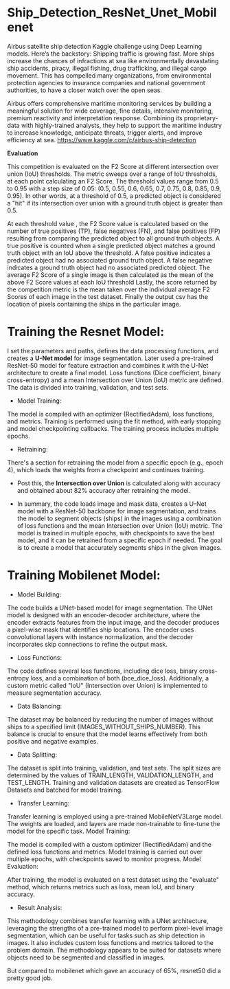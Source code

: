 # Ship_Detection_ResNet_Unet_Mobilenet
Airbus satellite ship detection Kaggle challenge using Deep Learning models. 
Here’s the backstory: Shipping traffic is growing fast. More ships increase the chances of infractions at sea like environmentally devastating ship accidents, piracy, illegal fishing, drug trafficking, and illegal cargo movement. This has compelled many organizations, from environmental protection agencies to insurance companies and national government authorities, to have a closer watch over the open seas.

Airbus offers comprehensive maritime monitoring services by building a meaningful solution for wide coverage, fine details, intensive monitoring, premium reactivity and interpretation response. Combining its proprietary-data with highly-trained analysts, they help to support the maritime industry to increase knowledge, anticipate threats, trigger alerts, and improve efficiency at sea.
https://www.kaggle.com/c/airbus-ship-detection

**Evaluation**

This competition is evaluated on the F2 Score at different intersection over union (IoU) thresholds. The metric sweeps over a range of IoU thresholds, at each point calculating an F2 Score. The threshold values range from 0.5 to 0.95 with a step size of 0.05: (0.5, 0.55, 0.6, 0.65, 0.7, 0.75, 0.8, 0.85, 0.9, 0.95). In other words, at a threshold of 0.5, a predicted object is considered a "hit" if its intersection over union with a ground truth object is greater than 0.5.

At each threshold value , the F2 Score value is calculated based on the number of true positives (TP), false negatives (FN), and false positives (FP) resulting from comparing the predicted object to all ground truth objects. A true positive is counted when a single predicted object matches a ground truth object with an IoU above the threshold. A false positive indicates a predicted object had no associated ground truth object. A false negative indicates a ground truth object had no associated predicted object. The average F2 Score of a single image is then calculated as the mean of the above F2 Score values at each IoU threshold
Lastly, the score returned by the competition metric is the mean taken over the individual average F2 Scores of each image in the test dataset.
Finally the output csv has the location of pixels containing the ships in the particular image.

# Training the Resnet Model:
I set the parameters and paths, defines the data processing functions, and creates a **U-Net model** for image segmentation.
Later used a pre-trained ResNet-50 model for feature extraction and combines it with the U-Net architecture to create a final model.
Loss functions (Dice coefficient, binary cross-entropy) and a mean Intersection over Union (IoU) metric are defined.
The data is divided into training, validation, and test sets.
- Model Training:
  
The model is compiled with an optimizer (RectifiedAdam), loss functions, and metrics.
Training is performed using the fit method, with early stopping and model checkpointing callbacks.
The training process includes multiple epochs.
- Retraining:
  
There's a section for retraining the model from a specific epoch (e.g., epoch 4), which loads the weights from a checkpoint and continues training.

- Post this, the **Intersection over Union** is calculated along with accuracy and obtained about 82% accuracy after retraining the model.

- In summary, the code loads image and mask data, creates a U-Net model with a ResNet-50 backbone for image segmentation, and trains the model to segment objects (ships) in the images using a combination of loss functions and the mean Intersection over Union (IoU) metric. The model is trained in multiple epochs, with checkpoints to save the best model, and it can be retrained from a specific epoch if needed. The goal is to create a model that accurately segments ships in the given images.

# Training Mobilenet Model:
- Model Building:

The code builds a UNet-based model for image segmentation.
The UNet model is designed with an encoder-decoder architecture, where the encoder extracts features from the input image, and the decoder produces a pixel-wise mask that identifies ship locations.
The encoder uses convolutional layers with instance normalization, and the decoder incorporates skip connections to refine the output mask.
- Loss Functions:

The code defines several loss functions, including dice loss, binary cross-entropy loss, and a combination of both (bce_dice_loss).
Additionally, a custom metric called "IoU" (Intersection over Union) is implemented to measure segmentation accuracy.
- Data Balancing:

The dataset may be balanced by reducing the number of images without ships to a specified limit (IMAGES_WITHOUT_SHIPS_NUMBER). This balance is crucial to ensure that the model learns effectively from both positive and negative examples.
- Data Splitting:

The dataset is split into training, validation, and test sets. The split sizes are determined by the values of TRAIN_LENGTH, VALIDATION_LENGTH, and TEST_LENGTH.
Training and validation datasets are created as TensorFlow Datasets and batched for model training.
- Transfer Learning:

Transfer learning is employed using a pre-trained MobileNetV3Large model. The weights are loaded, and layers are made non-trainable to fine-tune the model for the specific task.
Model Training:

The model is compiled with a custom optimizer (RectifiedAdam) and the defined loss functions and metrics.
Model training is carried out over multiple epochs, with checkpoints saved to monitor progress.
Model Evaluation:

After training, the model is evaluated on a test dataset using the "evaluate" method, which returns metrics such as loss, mean IoU, and binary accuracy.

- Result Analysis:

This methodology combines transfer learning with a UNet architecture, leveraging the strengths of a pre-trained model to perform pixel-level image segmentation, which can be useful for tasks such as ship detection in images. It also includes custom loss functions and metrics tailored to the problem domain. The methodology appears to be suited for datasets where objects need to be segmented and classified in images.

But compared to mobilenet which gave an accuracy of 65%, resnet50 did a pretty good job. 


